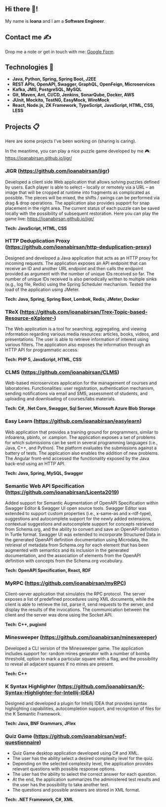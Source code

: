 ## Hi there 👋! 
My name is **Ioana** and I am a **Software Engineer**. 

## Contact me ✍

Drop me a note or get in touch with me: [Google Form](https://docs.google.com/forms/d/e/1FAIpQLSeUCgy_1ZyXTXm2OsKlgvh9ZvxFgzxNSbv3oci1CQmf1S18WA/viewform). 

## Technologies 🚀

- **Java, Python, Spring, Spring Boot, J2EE**
- **REST APIs, OpenAPI, Swagger, GraphQL, OpenFeign, Microservices**
- **Kafka, JMS, PostgreSQL, MySQL**
- **Git, Maven, Ant, CI/CD, Jenkins, SonarQube, Docker, AWS**
- **JUnit, Mockito, TestNG, EasyMock, WireMock**
- **React, Node.js, ZK Framework, TypeScript, JavaScript, HTML, CSS, LESS**


## Projects 📋
Here are some projects I've been working on (sharing is caring).

In the meantime, you can play a nice puzzle game developed by me 🎮: https://ioanabirsan.github.io/jigr/

### JIGR (https://github.com/ioanabirsan/jigr)
Developed a client side Web application that allows solving puzzles defined by users. Each player is able to select – locally or remotely via a URL – an image that will be cropped at runtime into fragments as complicated as possible. The pieces will be mixed, the shifts / swings can be performed via drag & drop operations. The application also provides support for snap placement in the right area. The current status of each puzzle can be saved locally with the possibility of subsequent restoration. Here you can play the game live: https://ioanabirsan.github.io/jigr/

**Tech: JavaScript, HTML, CSS**

### HTTP Deduplication Proxy (https://github.com/ioanabirsan/http-deduplication-proxy)
Designed and developed a Java application that acts as an HTTP proxy for incoming requests. The application exposes an API endpoint that can receive an ID and another URL endpoint and then calls the endpoint provided as argument with the number of unique IDs received so far. The number of unique IDs received is also periodically written to multiple sinks (e.g., log file, Redis) using the Spring Scheduler mechanism. Tested the load of the application using JMeter.

**Tech: Java, Spring, Spring Boot, Lombok, Redis, JMeter, Docker**

### TReX (https://github.com/ioanabirsan/Trex-Topic-based-Resource-eXplorer-)
The Web application is a tool for searching, aggregating, and viewing information regarding various media resources: articles, books, videos, and presentations. The user is able to retrieve information of interest using various filters. The application also exposes the information through an HTTP API for programmatic access. 

**Tech: PHP 5, JavaScript, HTML, CSS**

### CLMS (https://github.com/ioanabirsan/CLMS)
Web-based microservices application for the management of courses and laboratories. Functionalities: user registration, authentication mechanism, sending notifications via email and SMS, assessment of students, and uploading and downloading of courses/labs materials. 

**Tech: C#, .Net Core, Swagger, Sql Server, Microsoft Azure Blob Storage**

### Easy Learn (https://github.com/ioanabirsan/easylearn)
Web application that provides a training ground for programmers, similar to infoarena, pbinfo, or .campion. The application exposes a set of problems for which submissions can be sent in several programming languages (i.e., Java, C++, and Python). The platform evaluates the submissions against a battery of tests. The application also enables the addition of new problems. The Angular front-end accessed the functionality exposed by the Java back-end using an HTTP API. 

**Tech: Java, Spring, MySQL, Swagger**

### Semantic Web API Specification (https://github.com/ioanabirsan/Licenta2019)
Added support for Semantic Augmentation of OpenAPI Specification within Swagger Editor & Swagger UI open source tools. Swagger Editor was extended to support custom properties (i.e., x-same-as and x-rdf-type), suggestions and autocomplete support for the newly added extensions, contextual suggestions and autocomplete support for concepts retrieved from Schema.org, and the ability to convert and save an OpenAPI definition in Turtle format. Swagger UI was extended to incorporate Structured Data in the generated OpenAPI definition documentation using Microdata, the retrieval of metadata from Schema.org for each element that has been augmented with semantics and its inclusion in the generated documentation, and the association of elements from the OpenAPI definition with concepts from the Schema.org vocabulary. 

**Tech: OpenAPI Specification, React, RDF**

### MyRPC (https://github.com/ioanabirsan/myRPC)
Client-server application that simulates the RPC protocol. The server exposes a list of predefined procedures using XML documents, while the client is able to retrieve the list, parse it, send requests to the server, and display the results of the invocations. The communication between the client and the server was done using the Socket API. 

**Tech: C++, pugixml**

### Minesweeper (https://github.com/ioanabirsan/minesweeper)
Developed a CLI version of the Minesweeper game. The application includes support for: random mines generator with a number of bombs threshold, option to mark a particular square with a flag, and the possibility to reveal all adjacent squares if no mines are present. 

**Tech: C++**

### K Syntax Highlighter (https://github.com/ioanabirsan/K-Syntax-Highlighter-for-Intellij-IDEA)
Designed and developed a plugin for Intellij IDEA that provides syntax highlighting capabilities, autocompletion support, and recognition of files for the K Semantic Framework. 

**Tech: Java, BNF Grammars, JFlex**

### Quiz Game (https://github.com/ioanabirsan/wpf-questionnaire)
- Quiz Game desktop application developed using C# and XML.
- The user has the ability select a desired complexity level for the quiz.
- Depending on the selected complexity level, the application provides relevant questions with possible response options.
- The user has the ability to select the correct answer for each question.
- At the end, the application summarizes the administered test results and the user has the possibility to take another test.
- The questions and possible answers are stored in XML format.


**Tech: .NET Framework, C#, XML**

<!--
**ioanabirsan/ioanabirsan** is a ✨ _special_ ✨ repository because its `README.md` (this file) appears on your GitHub profile.

Here are some ideas to get you started:

- 🔭 I’m currently working on ...
- 🌱 I’m currently learning ...
- 👯 I’m looking to collaborate on ...
- 🤔 I’m looking for help with ...
- 💬 Ask me about ...
- 📫 How to reach me: ...
- 😄 Pronouns: ...
- ⚡ Fun fact: ...
-->
